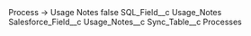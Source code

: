 <?xml version="1.0" encoding="UTF-8"?>
<CustomMetadata xmlns="http://soap.sforce.com/2006/04/metadata" xmlns:xsi="http://www.w3.org/2001/XMLSchema-instance" xmlns:xsd="http://www.w3.org/2001/XMLSchema">
    <label>Process -&gt; Usage Notes</label>
    <protected>false</protected>
    <values>
        <field>SQL_Field__c</field>
        <value xsi:type="xsd:string">Usage_Notes</value>
    </values>
    <values>
        <field>Salesforce_Field__c</field>
        <value xsi:type="xsd:string">Usage_Notes__c</value>
    </values>
    <values>
        <field>Sync_Table__c</field>
        <value xsi:type="xsd:string">Processes</value>
    </values>
</CustomMetadata>
